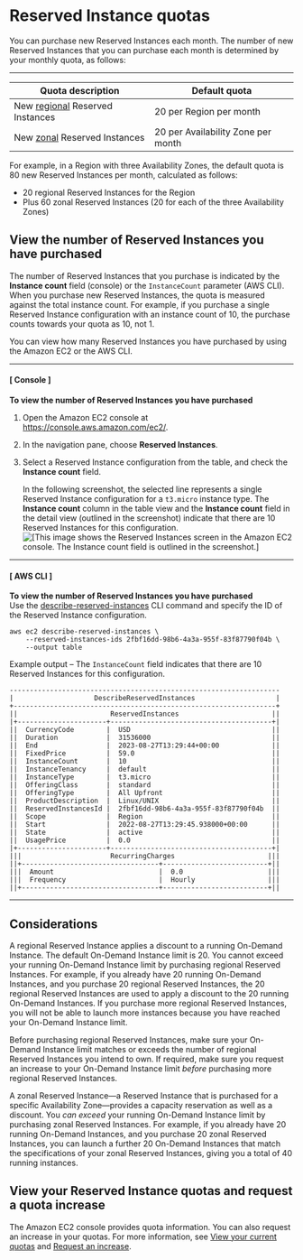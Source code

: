 # Reserved Instance quotas<a name="ri-limits"></a>

You can purchase new Reserved Instances each month\. The number of new Reserved Instances that you can purchase each month is determined by your monthly quota, as follows:


****  

| Quota description | Default quota | 
| --- | --- | 
|  New [regional](apply_ri.md#apply-regional-ri) Reserved Instances  | 20 per Region per month | 
|  New [zonal](apply_ri.md#apply-zonal-ri) Reserved Instances  | 20 per Availability Zone per month | 

For example, in a Region with three Availability Zones, the default quota is 80 new Reserved Instances per month, calculated as follows:
+ 20 regional Reserved Instances for the Region
+ Plus 60 zonal Reserved Instances \(20 for each of the three Availability Zones\)

## View the number of Reserved Instances you have purchased<a name="view-number-of-purchased-reserved-instances"></a>

The number of Reserved Instances that you purchase is indicated by the **Instance count** field \(console\) or the `InstanceCount` parameter \(AWS CLI\)\. When you purchase new Reserved Instances, the quota is measured against the total instance count\. For example, if you purchase a single Reserved Instance configuration with an instance count of 10, the purchase counts towards your quota as 10, not 1\.

You can view how many Reserved Instances you have purchased by using the Amazon EC2 or the AWS CLI\.

------
#### [ Console ]

**To view the number of Reserved Instances you have purchased**

1. Open the Amazon EC2 console at [https://console\.aws\.amazon\.com/ec2/](https://console.aws.amazon.com/ec2/)\.

1. In the navigation pane, choose **Reserved Instances**\.

1. Select a Reserved Instance configuration from the table, and check the **Instance count** field\.

   In the following screenshot, the selected line represents a single Reserved Instance configuration for a `t3.micro` instance type\. The **Instance count** column in the table view and the **Instance count** field in the detail view \(outlined in the screenshot\) indicate that there are 10 Reserved Instances for this configuration\.  
![\[This image shows the Reserved Instances screen in the Amazon EC2 console. The Instance count field is outlined in the screenshot.\]](http://docs.aws.amazon.com/AWSEC2/latest/UserGuide/images/ri-instance-count.png)

------
#### [ AWS CLI ]

**To view the number of Reserved Instances you have purchased**  
Use the [ describe\-reserved\-instances](https://docs.aws.amazon.com/cli/latest/reference/ec2/describe-reserved-instances.html) CLI command and specify the ID of the Reserved Instance configuration\.

```
aws ec2 describe-reserved-instances \
    --reserved-instances-ids 2fbf16dd-98b6-4a3a-955f-83f87790f04b \
    --output table
```

Example output – The `InstanceCount` field indicates that there are 10 Reserved Instances for this configuration\.

```
-------------------------------------------------------------------
|                    DescribeReservedInstances                    |
+-----------------------------------------------------------------+
||                       ReservedInstances                       ||
|+----------------------+----------------------------------------+|
||  CurrencyCode        |  USD                                   ||
||  Duration            |  31536000                              ||
||  End                 |  2023-08-27T13:29:44+00:00             ||
||  FixedPrice          |  59.0                                  ||
||  InstanceCount       |  10                                    ||
||  InstanceTenancy     |  default                               ||
||  InstanceType        |  t3.micro                              ||
||  OfferingClass       |  standard                              ||
||  OfferingType        |  All Upfront                           ||
||  ProductDescription  |  Linux/UNIX                            ||
||  ReservedInstancesId |  2fbf16dd-98b6-4a3a-955f-83f87790f04b  ||
||  Scope               |  Region                                ||
||  Start               |  2022-08-27T13:29:45.938000+00:00      ||
||  State               |  active                                ||
||  UsagePrice          |  0.0                                   ||
|+----------------------+----------------------------------------+|
|||                      RecurringCharges                       |||
||+----------------------------------+--------------------------+||
|||  Amount                          |  0.0                     |||
|||  Frequency                       |  Hourly                  |||
||+----------------------------------+--------------------------+||
```

------

## Considerations<a name="ri-quota-considerations"></a>

A regional Reserved Instance applies a discount to a running On\-Demand Instance\. The default On\-Demand Instance limit is 20\. You cannot exceed your running On\-Demand Instance limit by purchasing regional Reserved Instances\. For example, if you already have 20 running On\-Demand Instances, and you purchase 20 regional Reserved Instances, the 20 regional Reserved Instances are used to apply a discount to the 20 running On\-Demand Instances\. If you purchase more regional Reserved Instances, you will not be able to launch more instances because you have reached your On\-Demand Instance limit\.

Before purchasing regional Reserved Instances, make sure your On\-Demand Instance limit matches or exceeds the number of regional Reserved Instances you intend to own\. If required, make sure you request an increase to your On\-Demand Instance limit *before* purchasing more regional Reserved Instances\.

A zonal Reserved Instance—a Reserved Instance that is purchased for a specific Availability Zone—provides a capacity reservation as well as a discount\. You *can exceed* your running On\-Demand Instance limit by purchasing zonal Reserved Instances\. For example, if you already have 20 running On\-Demand Instances, and you purchase 20 zonal Reserved Instances, you can launch a further 20 On\-Demand Instances that match the specifications of your zonal Reserved Instances, giving you a total of 40 running instances\.

## View your Reserved Instance quotas and request a quota increase<a name="view-ri-quotas"></a>

The Amazon EC2 console provides quota information\. You can also request an increase in your quotas\. For more information, see [View your current quotas](ec2-resource-limits.md#view-limits) and [Request an increase](ec2-resource-limits.md#request-increase)\.